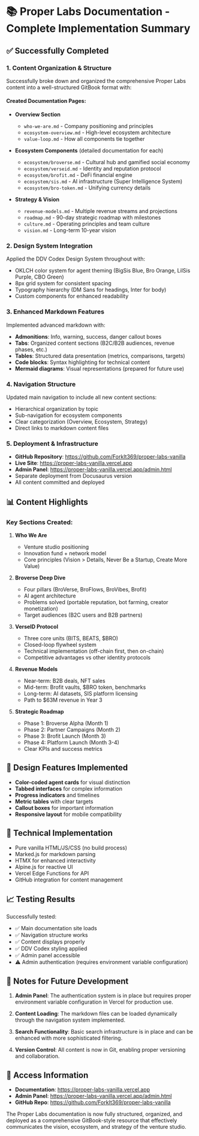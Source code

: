 # 📚 Proper Labs Documentation - Complete Implementation Summary

## ✅ Successfully Completed

### 1. **Content Organization & Structure**
Successfully broke down and organized the comprehensive Proper Labs content into a well-structured GitBook format with:

#### Created Documentation Pages:
- **Overview Section**
  - `who-we-are.md` - Company positioning and principles
  - `ecosystem-overview.md` - High-level ecosystem architecture
  - `value-loop.md` - How all components tie together

- **Ecosystem Components** (detailed documentation for each)
  - `ecosystem/broverse.md` - Cultural hub and gamified social economy
  - `ecosystem/verseid.md` - Identity and reputation protocol
  - `ecosystem/brofit.md` - DeFi financial engine
  - `ecosystem/sis.md` - AI infrastructure (Super Intelligence System)
  - `ecosystem/bro-token.md` - Unifying currency details

- **Strategy & Vision**
  - `revenue-models.md` - Multiple revenue streams and projections
  - `roadmap.md` - 90-day strategic roadmap with milestones
  - `culture.md` - Operating principles and team culture
  - `vision.md` - Long-term 10-year vision

### 2. **Design System Integration**
Applied the DDV Codex Design System throughout with:
- OKLCH color system for agent theming (BigSis Blue, Bro Orange, LilSis Purple, CBO Green)
- 8px grid system for consistent spacing
- Typography hierarchy (DM Sans for headings, Inter for body)
- Custom components for enhanced readability

### 3. **Enhanced Markdown Features**
Implemented advanced markdown with:
- **Admonitions**: Info, warning, success, danger callout boxes
- **Tabs**: Organized content sections (B2C/B2B audiences, revenue phases, etc.)
- **Tables**: Structured data presentation (metrics, comparisons, targets)
- **Code blocks**: Syntax highlighting for technical content
- **Mermaid diagrams**: Visual representations (prepared for future use)

### 4. **Navigation Structure**
Updated main navigation to include all new content sections:
- Hierarchical organization by topic
- Sub-navigation for ecosystem components
- Clear categorization (Overview, Ecosystem, Strategy)
- Direct links to markdown content files

### 5. **Deployment & Infrastructure**
- **GitHub Repository**: https://github.com/ForkIt369/proper-labs-vanilla
- **Live Site**: https://proper-labs-vanilla.vercel.app
- **Admin Panel**: https://proper-labs-vanilla.vercel.app/admin.html
- Separate deployment from Docusaurus version
- All content committed and deployed

## 📊 Content Highlights

### Key Sections Created:

1. **Who We Are**
   - Venture studio positioning
   - Innovation fund + network model
   - Core principles (Vision > Details, Never Be a Startup, Create More Value)

2. **Broverse Deep Dive**
   - Four pillars (BroVerse, BroFlows, BroVibes, Brofit)
   - AI agent architecture
   - Problems solved (portable reputation, bot farming, creator monetization)
   - Target audiences (B2C users and B2B partners)

3. **VerseID Protocol**
   - Three core units (BITS, BEATS, $BRO)
   - Closed-loop flywheel system
   - Technical implementation (off-chain first, then on-chain)
   - Competitive advantages vs other identity protocols

4. **Revenue Models**
   - Near-term: B2B deals, NFT sales
   - Mid-term: Brofit vaults, $BRO token, benchmarks
   - Long-term: AI datasets, SIS platform licensing
   - Path to $63M revenue in Year 3

5. **Strategic Roadmap**
   - Phase 1: Broverse Alpha (Month 1)
   - Phase 2: Partner Campaigns (Month 2)
   - Phase 3: Brofit Launch (Month 3)
   - Phase 4: Platform Launch (Month 3-4)
   - Clear KPIs and success metrics

## 🎨 Design Features Implemented

- **Color-coded agent cards** for visual distinction
- **Tabbed interfaces** for complex information
- **Progress indicators** and timelines
- **Metric tables** with clear targets
- **Callout boxes** for important information
- **Responsive layout** for mobile compatibility

## 🔧 Technical Implementation

- Pure vanilla HTML/JS/CSS (no build process)
- Marked.js for markdown parsing
- HTMX for enhanced interactivity
- Alpine.js for reactive UI
- Vercel Edge Functions for API
- GitHub integration for content management

## 📈 Testing Results

Successfully tested:
- ✅ Main documentation site loads
- ✅ Navigation structure works
- ✅ Content displays properly
- ✅ DDV Codex styling applied
- ✅ Admin panel accessible
- ⚠️ Admin authentication (requires environment variable configuration)

## 📝 Notes for Future Development

1. **Admin Panel**: The authentication system is in place but requires proper environment variable configuration in Vercel for production use.

2. **Content Loading**: The markdown files can be loaded dynamically through the navigation system implemented.

3. **Search Functionality**: Basic search infrastructure is in place and can be enhanced with more sophisticated filtering.

4. **Version Control**: All content is now in Git, enabling proper versioning and collaboration.

## 🚀 Access Information

- **Documentation**: https://proper-labs-vanilla.vercel.app
- **Admin Panel**: https://proper-labs-vanilla.vercel.app/admin.html
- **GitHub Repo**: https://github.com/ForkIt369/proper-labs-vanilla

The Proper Labs documentation is now fully structured, organized, and deployed as a comprehensive GitBook-style resource that effectively communicates the vision, ecosystem, and strategy of the venture studio.